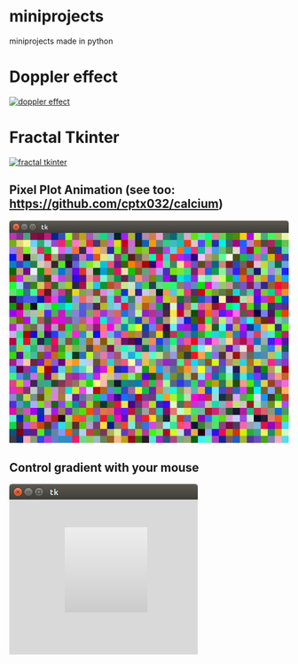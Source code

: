 # miniprojects
miniprojects made in python

# Doppler effect
[![doppler effect](http://share.gifyoutube.com/vpLBRp.gif)](https://www.youtube.com/watch?v=ib8un1VxAbs)

# Fractal Tkinter
[![fractal tkinter](http://share.gifyoutube.com/KRxZbY.gif)](https://www.youtube.com/watch?v=Ic1oHxMDQQs)

## Pixel Plot Animation (see too: https://github.com/cptx032/calcium)
![pixel plot](screenshots/pixel_plot.png)

## Control gradient with your mouse
![fast linear gradient](screenshots/fast_linear_gradient.png)
